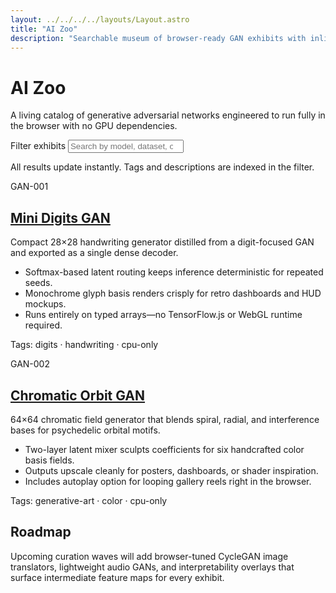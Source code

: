 ```yaml
---
layout: ../../../../layouts/Layout.astro
title: "AI Zoo"
description: "Searchable museum of browser-ready GAN exhibits with inline generators."
---
```


<h1>AI Zoo</h1>
<p class="mono">A living catalog of generative adversarial networks engineered to run fully in the browser with no GPU dependencies.</p>

<section class="zoo-controls">
  <label class="mono" for="zoo-search">Filter exhibits</label>
  <input
    id="zoo-search"
    type="search"
    placeholder="Search by model, dataset, or tag"
    autocomplete="off"
    data-zoo-search
  />
  <p class="zoo-subtext">All results update instantly. Tags and descriptions are indexed in the filter.</p>
</section>

<div class="grid zoo-grid" data-zoo-grid>
  <article
    class="card span-6 zoo-card"
    data-zoo-card
    data-title="Mini Digits GAN"
    data-tags="digits handwriting mnist cpu lightweight"
  >
    <div class="label mono">GAN-001</div>
    <div>
      <h2><a href="/lab/ai/zoo/mini-digits-gan/">Mini Digits GAN</a></h2>
      <p>
        Compact 28×28 handwriting generator distilled from a digit-focused GAN and exported as a single dense decoder.
      </p>
      <ul>
        <li>Softmax-based latent routing keeps inference deterministic for repeated seeds.</li>
        <li>Monochrome glyph basis renders crisply for retro dashboards and HUD mockups.</li>
        <li>Runs entirely on typed arrays—no TensorFlow.js or WebGL runtime required.</li>
      </ul>
      <p class="mono">Tags: digits · handwriting · cpu-only</p>
    </div>
  </article>
  <article
    class="card span-6 zoo-card"
    data-zoo-card
    data-title="Chromatic Orbit GAN"
    data-tags="color art spiral interference cpu"
  >
    <div class="label mono">GAN-002</div>
    <div>
      <h2><a href="/lab/ai/zoo/chromatic-orbit-gan/">Chromatic Orbit GAN</a></h2>
      <p>
        64×64 chromatic field generator that blends spiral, radial, and interference bases for psychedelic orbital motifs.
      </p>
      <ul>
        <li>Two-layer latent mixer sculpts coefficients for six handcrafted color basis fields.</li>
        <li>Outputs upscale cleanly for posters, dashboards, or shader inspiration.</li>
        <li>Includes autoplay option for looping gallery reels right in the browser.</li>
      </ul>
      <p class="mono">Tags: generative-art · color · cpu-only</p>
    </div>
  </article>
</div>

<p class="zoo-empty mono" data-zoo-empty hidden>No exhibits match your search. Try a broader term or clear the filter.</p>

<section class="zoo-roadmap">
  <h2>Roadmap</h2>
  <p>
    Upcoming curation waves will add browser-tuned CycleGAN image translators, lightweight audio GANs, and interpretability
    overlays that surface intermediate feature maps for every exhibit.
  </p>
</section>

<script type="module">
  const searchInput = document.querySelector('[data-zoo-search]');
  const cards = Array.from(document.querySelectorAll('[data-zoo-card]'));
  const emptyState = document.querySelector('[data-zoo-empty]');

  const normalize = (value) => value.toLowerCase().trim();

  const filterCards = () => {
    const query = normalize(searchInput?.value ?? '');
    let visibleCount = 0;

    cards.forEach((card) => {
      const title = card.getAttribute('data-title') ?? '';
      const tags = card.getAttribute('data-tags') ?? '';
      const text = `${title} ${tags} ${card.textContent ?? ''}`.toLowerCase();
      const match = query.length === 0 || text.includes(query);
      card.toggleAttribute('hidden', !match);
      if (match) {
        visibleCount += 1;
      }
    });

    if (emptyState) {
      emptyState.hidden = visibleCount !== 0;
    }
  };

  if (searchInput) {
    searchInput.addEventListener('input', filterCards);
  }

  filterCards();
</script>
